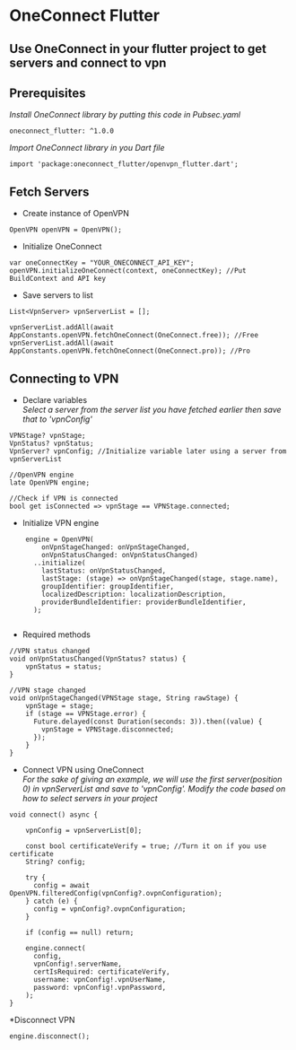 # OneConnect Flutter
## Use OneConnect in your flutter project to get servers and connect to vpn

## Prerequisites
*Install OneConnect library by putting this code in Pubsec.yaml*
``` 
oneconnect_flutter: ^1.0.0
```

*Import OneConnect library in you Dart file*
```
import 'package:oneconnect_flutter/openvpn_flutter.dart';
```

## Fetch Servers
* Create instance of OpenVPN
```
OpenVPN openVPN = OpenVPN();
```
* Initialize OneConnect
```
var oneConnectKey = "YOUR_ONECONNECT_API_KEY";
openVPN.initializeOneConnect(context, oneConnectKey); //Put BuildContext and API key
```

* Save servers to list
```
List<VpnServer> vpnServerList = [];

vpnServerList.addAll(await AppConstants.openVPN.fetchOneConnect(OneConnect.free)); //Free
vpnServerList.addAll(await AppConstants.openVPN.fetchOneConnect(OneConnect.pro)); //Pro
```

## Connecting to VPN
* Declare variables<br>
*Select a server from the server list you have fetched earlier then save that to 'vpnConfig'*

```
VPNStage? vpnStage;
VpnStatus? vpnStatus;
VpnServer? vpnConfig; //Initialize variable later using a server from vpnServerList

//OpenVPN engine
late OpenVPN engine;

//Check if VPN is connected
bool get isConnected => vpnStage == VPNStage.connected;
```

* Initialize VPN engine
```
    engine = OpenVPN(
        onVpnStageChanged: onVpnStageChanged,
        onVpnStatusChanged: onVpnStatusChanged)
      ..initialize(
        lastStatus: onVpnStatusChanged,
        lastStage: (stage) => onVpnStageChanged(stage, stage.name),
        groupIdentifier: groupIdentifier,
        localizedDescription: localizationDescription,
        providerBundleIdentifier: providerBundleIdentifier,
      );
  
```

* Required methods
```
//VPN status changed
void onVpnStatusChanged(VpnStatus? status) {
	vpnStatus = status;
}

//VPN stage changed
void onVpnStageChanged(VPNStage stage, String rawStage) {
	vpnStage = stage;
	if (stage == VPNStage.error) {
	  Future.delayed(const Duration(seconds: 3)).then((value) {
	    vpnStage = VPNStage.disconnected;
	  });
	}	
}
```

* Connect VPN using OneConnect<br>
*For the sake of giving an example, we will use the first server(position 0) in vpnServerList and save to 'vpnConfig'. Modify the code based on how to select servers in your project*
```
void connect() async {

    vpnConfig = vpnServerList[0];

	const bool certificateVerify = true; //Turn it on if you use certificate
	String? config;

	try {
	  config = await OpenVPN.filteredConfig(vpnConfig?.ovpnConfiguration);
	} catch (e) {
	  config = vpnConfig?.ovpnConfiguration;
	}

	if (config == null) return;

	engine.connect(
	  config,
	  vpnConfig!.serverName,
	  certIsRequired: certificateVerify,
	  username: vpnConfig!.vpnUserName,
	  password: vpnConfig!.vpnPassword,
	);
}
```

*Disconnect VPN
```
engine.disconnect();
```
